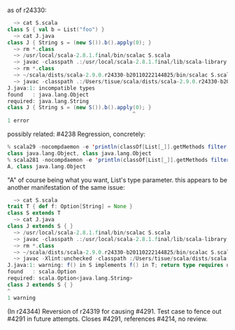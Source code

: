 as of r24330:
```scala
  ~> cat S.scala                                                                                                
class S { val b = List("foo") }
  ~> cat J.java
class J { String s = (new S()).b().apply(0); }
  ~> rm *.class                                                                              
  ~> /usr/local/scala-2.8.1.final/bin/scalac S.scala                                         
  ~> javac -classpath .:/usr/local/scala-2.8.1.final/lib/scala-library.jar J.java            
  ~> rm *.class
  ~> ~/scala/dists/scala-2.9.0.r24330-b20110222144825/bin/scalac S.scala                     
  ~> javac -classpath .:/Users/tisue/scala/dists/scala-2.9.0.r24330-b20110222144825/lib/scala-library.jar J.java
J.java:1: incompatible types
found   : java.lang.Object
required: java.lang.String
class J { String s = (new S()).b().apply(0); }
                                        ^
1 error
```

possibly related: #4238
Regression, concretely:
```scala
% scala29 -nocompdaemon -e 'println(classOf[List[_]].getMethods filter (_.getName == "apply") map (_.getGenericReturnType) mkString ", ")'
class java.lang.Object, class java.lang.Object
% scala281 -nocompdaemon -e 'println(classOf[List[_]].getMethods filter (_.getName == "apply") map (_.getGenericReturnType) mkString ", ")'
A, class java.lang.Object  
```
"A" of course being what you want, List's type parameter.
this appears to be another manifestation of the same issue:
```scala
  ~> cat S.scala
trait T { def f: Option[String] = None }
class S extends T
  ~> cat J.java
class J extends S { }
  ~> /usr/local/scala-2.8.1.final/bin/scalac S.scala                             
  ~> javac -classpath .:/usr/local/scala-2.8.1.final/lib/scala-library.jar J.java
  ~> rm *.class
  ~> ~/scala/dists/scala-2.9.0.r24330-b20110222144825/bin/scalac S.scala
  ~> javac -Xlint:unchecked -classpath :/Users/tisue/scala/dists/scala-2.9.0.r24330-b20110222144825/lib/scala-library.jar J.java
J.java:1: warning: f() in S implements f() in T; return type requires unchecked conversion
found   : scala.Option
required: scala.Option<java.lang.String>
class J extends S { }
^
1 warning
```
(In r24344) Reversion of r24319 for causing #4291.  Test case to fence out #4291
in future attempts.  Closes #4291, references #4214, no review.
